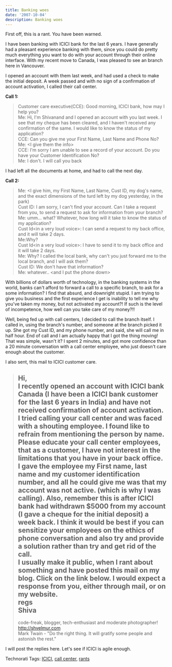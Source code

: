 ```yaml
---
title: Banking woes
date: '2007-10-04'
description: Banking woes
---
```


First off, this is a rant. You have been warned.

I have been banking with ICICI bank for the last 6 years. I have generally had a pleasant experience banking with them, since you could do pretty much everything you want to do with your account through their online interface. With my recent move to Canada, I was pleased to see an branch here in Vancouver.

I opened an account with them last week, and had used a check to make the initial deposit. A week passed and with no sign of a confirmation of account activation, I called their call center.

**Call 1:**

> Customer care executive(CCE): Good morning, ICICI bank, how may I help you?  
> Me: Hi, I'm Shivanand and I opened an account with you last week. I see that my cheque has been cleared, and I haven't received any confirmation of the same. I would like to know the status of my application?  
> CCE: Can you give me your First Name, Last Name and Phone No?  
> Me: <I give them the info\>  
> CCE: I'm sorry I am unable to see a record of your account. Do you have your Customer Identification No?  
> Me: I don't. I will call you back

I had left all the documents at home, and had to call the next day.

**Call 2:**

> Me: <I give him, my First Name, Last Name, Cust ID, my dog's name, and the exact dimensions of the turd left by my dog yesterday, in the park)  
> Cust ID: I am sorry, I can't find your account. Can I take a request from you, to send a request to ask for information from your branch?  
> Me: umm... what? Whatever, how long will it take to know the status of my application?  
> Cust Id<in a very loud voice\>: I can send a request to my back office, and it will take 2 days.  
> Me:Why?  
> Cust Id<in a very loud voice\>: I have to send it to my back office and it will take 2 days.  
> Me: Why? I called the local bank, why can't you just forward me to the local branch, and I will ask them?  
> Cust ID: We don't have that information?  
> Me: whatever.. <and I put the phone down\>

With billions of dollars worth of technology, in the banking systems in the world, banks can't afford to forward a call to a specific branch, to ask for a some information? I find that absurd, and downright stupid. I am trying to give you business and the first experience I get is inability to tell me why you've taken my money, but not activated my account?! If such is the level of incompetence, how well can you take care of my money?!!

Well, being fed up with call centers, I decided to call the branch itself. I called in, using the branch's number, and someone at the branch picked it up. She got my Cust ID, and my phone number, and said, she will call me in half hour. End of call and I am actually happy that I got the thing moving! That was simple, wasn't it? I spent 2 minutes, and got more confidence than a 20 minute conversation with a call center employee, who just doesn't care enough about the customer.

I also sent, this mail to ICICI customer care.

> Hi,  
> I recently opened an account with ICICI bank Canada (I have been a ICICI bank customer for the last 6 years in India) and have not received confirmation of account activation. I tried calling your call center and was faced with a shouting employee. I found like to refrain from mentioning the person by name. Please educate your call center employees, that as a customer, I have not interest in the limitations that you have in your back office.  
> I gave the employee my First name, last name and my customer identification number, and all he could give me was that my account was not active. (which is why I was calling). Also, remember this is after ICICI bank had withdrawn $5000 from my account (I gave a cheque for the initial deposit) a week back. I think it would be best if you can sensitize your employees on the ethics of phone conversation and also try and provide a solution rather than try and get rid of the call.  
> I usually make it public, when I rant about something and have posted this mail on my blog. Click on the link below. I would expect a response from you, either through mail, or on my website.  
> regs  
> Shiva  
> --  
> code-freak, blogger, tech-enthusiast and moderate photographer!  
> http://shvelmur.com  
> Mark Twain - "Do the right thing. It will gratify some people and astonish the rest."

I will post the replies here. Let's see if ICICI is agile enough.

Technorati Tags: [ICICI][0], [call center][1], [rants][2]


[0]: http://technorati.com/tags/ICICI
[1]: http://technorati.com/tags/call%20center
[2]: http://technorati.com/tags/rants
